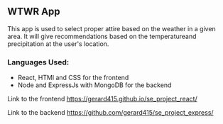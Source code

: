 ## WTWR App
This app is used to select proper attire based on the weather in a given area. It will give recommendations based on the temperatureand precipitation at the user's location. 

### Languages Used:
- React, HTMl and CSS for the frontend
- Node and ExpressJs with MongoDB for the backend

Link to the frontend https://gerard415.github.io/se_project_react/

Link to the  backend https://github.com/gerard415/se_project_express/


